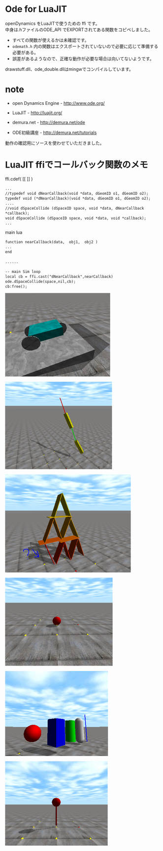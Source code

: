 # Ode for LuaJIT

openDynamics をLuaJITで使うための ffi です。<br>
中身は.hファイルのODE_API でEXPORTされてある関数をコピペしました。

- すべての関数が使えるかは未確認です。
- ``odemath.h`` 内の関数はエクスポートされていないので必要に応じて準備する必要がある。
- 誤差があるようなので、正確な動作が必要な場合は向いてないようです。



drawstuff.dll、ode_double.dllはmingwでコンパイルしています。


# note

* open Dynamics Engine - http://www.ode.org/
* LuaJIT - http://luajit.org/


* demura.net - http://demura.net/ode
* ODE初級講座 - http://demura.net/tutorials

動作の確認用にソースを使わせていただきました。<br>

# LuaJIT ffiでコールバック関数のメモ

ffi.cdef( [[ ]] )
```
...
//typedef void dNearCallback(void *data, dGeomID o1, dGeomID o2);
typedef void (*dNearCallback)(void *data, dGeomID o1, dGeomID o2);
....
//void dSpaceCollide (dSpaceID space, void *data, dNearCallback *callback);
void dSpaceCollide (dSpaceID space, void *data, void *callback);
...
```

main lua
```
function nearCallback(data,  obj1,  obj2 )
...
end

......

-- main Sim loop
local cb = ffi.cast("dNearCallback",nearCallback)
ode.dSpaceCollide(space,nil,cb);
cb:free();
```

![demo6.png](image/demo6.PNG "demo6.png")

![demo5.png](image/demo5.PNG "demo5.png")

![demoCards.png](image/cards.PNG "cards.png")

![contact.png](image/test_contact.PNG "contact.png")

![congeomtact.png](image/test_geom.PNG "test_geom.png")

![joint.png](image/test_joint.PNG "test_joint.png")
